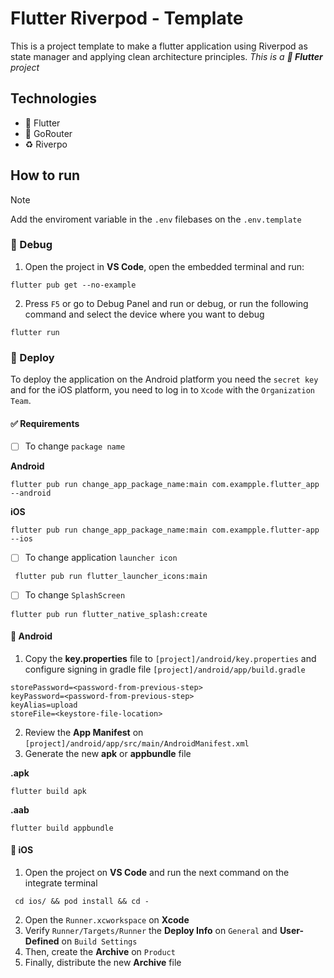# Flutter Riverpod - Template
This is a project template to make a flutter application using Riverpod as state manager and applying clean architecture principles.
*This is a **💙  Flutter** project* 

## Technologies
  - 💙 Flutter
  - 🚏 GoRouter
  - ♻️ Riverpo

## How to run
> [!NOTE]
> Add the enviroment variable in the `.env` filebases on the `.env.template`

### 🐞 Debug
  1. Open the project in **VS Code**, open the embedded terminal and run:
 ```console
 flutter pub get --no-example 
 ```

  2. Press `F5` or go to Debug Panel and run or debug, or run the following command and select the device where you want to debug
 ```console
 flutter run 
 ```

### 🚀 Deploy
To deploy the application on the Android platform you need the `secret key` and for the iOS platform, you need to log in to `Xcode` with the `Organization Team`.

#### ✅ Requirements
 
 - [ ] To change `package name`

 **Android**
```
flutter pub run change_app_package_name:main com.exampple.flutter_app --android
```

**iOS**
```
flutter pub run change_app_package_name:main com.exampple.flutter-app --ios
```

 - [ ] To change application `launcher icon`
```console
 flutter pub run flutter_launcher_icons:main
```
 - [ ]  To change `SplashScreen`
```
flutter pub run flutter_native_splash:create
```
#### 🤖 Android
  1. Copy the **key.properties** file to `[project]/android/key.properties` and configure signing in gradle file `[project]/android/app/build.gradle`
 ```
storePassword=<password-from-previous-step>
keyPassword=<password-from-previous-step>
keyAlias=upload
storeFile=<keystore-file-location>
```
  2. Review the **App Manifest** on `[project]/android/app/src/main/AndroidManifest.xml`
  3. Generate the new **apk** or **appbundle** file

**.apk**
 ```
 flutter build apk
 ```
 **.aab**
  ```
 flutter build appbundle
 ```

#### 🍏 iOS
  1. Open the project on **VS Code** and run the next command on the integrate terminal
```
 cd ios/ && pod install && cd -
```
  2. Open the `Runner.xcworkspace` on **Xcode**
  3. Verify `Runner/Targets/Runner` the **Deploy Info** on `General` and **User-Defined** on `Build Settings`
  4. Then, create the **Archive** on `Product`
  5. Finally, distribute the new **Archive** file
